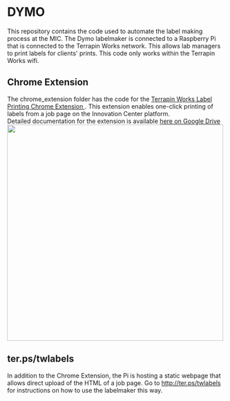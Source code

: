 # DYMO
<p id="intro">
  This repository contains the code used to automate the label making process at the MIC. 
  The Dymo labelmaker is connected to a Raspberry Pi that is connected to the Terrapin Works network. 
  This allows lab managers to print labels for clients' prints. This code only works within the Terrapin Works wifi.
</p>

<h2>Chrome Extension</h2>
<p id="chrome_extension">
  The chrome_extension folder has the code for the 
  <a href="https://chrome.google.com/webstore/detail/terrapin-works-label-prin/hlmhjakokajncnencjkhieokhpkdilfl">
	  Terrapin Works Label Printing Chrome Extension
  </a>.
  This extension enables one-click printing of labels from a job page on the Innovation Center platform.
  <br> 
  Detailed documentation for the extension is available 
  <a href="https://docs.google.com/a/eng.umd.edu/document/d/12CAjwy1aIZTeaBpE2GL8NS2cRC6DzNVWBN9W_5VUYUk/edit?usp=sharing">
    here on Google Drive
  </a>
  <img src="https://docs.google.com/document/d/1lXl1l3ZjlJ_rZeJoF8O5Fl5HisoVmZqCW_jiMykETzM/edit" width="500px"/>
</p>

<h2>ter.ps/twlabels</h2>
<p id="twlabels">
  In addition to the Chrome Extension, the Pi is hosting a static webpage that allows direct upload of the HTML of a job page. Go to
  <a href="http://ter.ps/twlabels">
    http://ter.ps/twlabels
  </a>
  for instructions on how to use the labelmaker this way.
</p>
